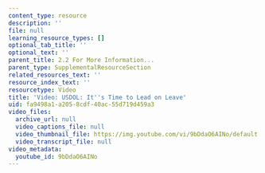 ```yaml
---
content_type: resource
description: ''
file: null
learning_resource_types: []
optional_tab_title: ''
optional_text: ''
parent_title: 2.2 For More Information...
parent_type: SupplementalResourceSection
related_resources_text: ''
resource_index_text: ''
resourcetype: Video
title: 'Video: USDOL: It''s Time to Lead on Leave'
uid: fa9498a1-a205-8cdf-40ac-55d719d459a3
video_files:
  archive_url: null
  video_captions_file: null
  video_thumbnail_file: https://img.youtube.com/vi/9bDdaO6AINo/default.jpg
  video_transcript_file: null
video_metadata:
  youtube_id: 9bDdaO6AINo
---
```

